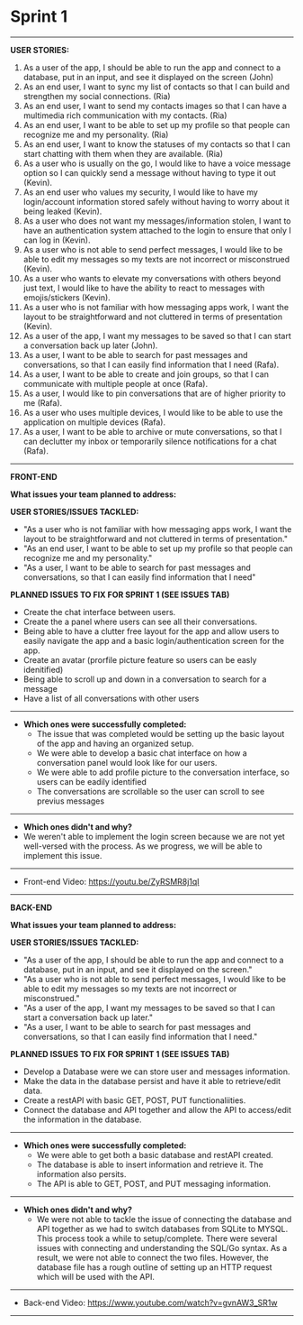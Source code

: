 # Sprint 1
-----------------------------------------------------------------------------------------------------------------------------------------------------------------------
**USER STORIES:**
  1. As a user of the app, I should be able to run the app and connect to a database, put in an input, and see it displayed on the screen (John)
  2. As an end user, I want to sync my list of contacts so that I can build and strengthen my social connections. (Ria)
  3. As an end user, I want to send my contacts images so that I can have a multimedia rich communication with my contacts. (Ria)
  4. As an end user, I want to be able to set up my profile so that people can recognize me and my personality. (Ria)
  5. As an end user, I want to know the statuses of my contacts so that I can start chatting with them when they are available. (Ria)
  6. As a user who is usually on the go, I would like to have a voice message option so I can quickly send a message without having to type it out (Kevin).
  7. As an end user who values my security, I would like to have my login/account information stored safely without having to worry about it being leaked (Kevin).
  8. As a user who does not want my messages/information stolen, I want to have an authentication system attached to the login to ensure that only I can log in (Kevin).
  9. As a user who is not able to send perfect messages, I would like to be able to edit my messages so my texts are not incorrect or misconstrued (Kevin).
  10. As a user who wants to elevate my conversations with others beyond just text, I would like to have the ability to react to messages with emojis/stickers (Kevin).
  11. As a user who is not familiar with how messaging apps work, I want the layout to be straightforward and not cluttered in terms of presentation (Kevin).
  12. As a user of the app, I want my messages to be saved so that I can start a conversation back up later (John).
  13. As a user, I want to be able to search for past messages and conversations, so that I can easily find information that I need (Rafa).
  14. As a user, I want to be able to create and join groups, so that I can communicate with multiple people at once (Rafa).
  15. As a user, I would like to pin conversations that are of higher priority to me (Rafa).
  16. As a user who uses multiple devices, I would like to be able to use the application on multiple devices (Rafa).
  17. As a user, I want to be able to archive or mute conversations, so that I can declutter my inbox or temporarily silence notifications for a chat (Rafa).
-----------------------------------------------------------------------------------------------------------------------------------------------------------------------
**FRONT-END**

**What issues your team planned to address:**

**USER STORIES/ISSUES TACKLED:**
- "As a user who is not familiar with how messaging apps work, I want the layout to be straightforward and not cluttered in terms of presentation."
- "As an end user, I want to be able to set up my profile so that people can recognize me and my personality."
-  "As a user, I want to be able to search for past messages and conversations, so that I can easily find information that I need"

**PLANNED ISSUES TO FIX FOR SPRINT 1 (SEE ISSUES TAB)**
- Create the chat interface between users.
- Create the a panel where users can see all their conversations.
- Being able to have a clutter free layout for the app and allow users to easily navigate the app and a basic login/authentication screen for the app.
- Create an avatar (prorfile picture feature so users can be easly idenitified)
- Being able to scroll up and down in a conversation to search for a message 
- Have a list of all conversations with other users 
-----------------------------------------------------------------------------------------------------------------------------------------------------------------------
- **Which ones were successfully completed:**
  - The issue that was completed would be setting up the basic layout of the app and having an organized setup. 
  - We were able to develop a basic chat interface on how a conversation panel would look like for our users.
  - We were able to add profile picture to the conversation interface, so users can be eadily identified
  - The conversations are scrollable so the user can scroll to see previus messages
-----------------------------------------------------------------------------------------------------------------------------------------------------------------------
 - **Which ones didn't and why?**
  - We weren't able to implement the login screen because we are not yet well-versed with the process. As we progress, we will be able to implement this issue.
-----------------------------------------------------------------------------------------------------------------------------------------------------------------------
- Front-end Video: https://youtu.be/ZyRSMR8j1qI
-----------------------------------------------------------------------------------------------------------------------------------------------------------------------
**BACK-END**

**What issues your team planned to address:**

**USER STORIES/ISSUES TACKLED:**
- "As a user of the app, I should be able to run the app and connect to a database, put in an input, and see it displayed on the screen."
- "As a user who is not able to send perfect messages, I would like to be able to edit my messages so my texts are not incorrect or misconstrued."
- "As a user of the app, I want my messages to be saved so that I can start a conversation back up later."
- "As a user, I want to be able to search for past messages and conversations, so that I can easily find information that I need."

**PLANNED ISSUES TO FIX FOR SPRINT 1 (SEE ISSUES TAB)**
- Develop a Database were we can store user and messages information.
- Make the data in the database persist and have it able to retrieve/edit data.
- Create a restAPI with basic GET, POST, PUT functionaliities.
- Connect the database and API together and allow the API to access/edit the information in the database.
-----------------------------------------------------------------------------------------------------------------------------------------------------------------------
- **Which ones were successfully completed:**
  - We were able to get both a basic database and restAPI created.
  - The database is able to insert information and retrieve it. The information also persits.
  - The API is able to GET, POST, and PUT messaging information.
-----------------------------------------------------------------------------------------------------------------------------------------------------------------------
- **Which ones didn't and why?**
  - We were not able to tackle the issue of connecting the database and API together as we had to switch databases from SQLite to MYSQL. This process took a while to   setup/complete. There were several issues with connecting and understanding the SQL/Go syntax. As a result, we were not able to connect the two files. However, the database file has a rough outline of setting up an HTTP request which will be used with the API.
-----------------------------------------------------------------------------------------------------------------------------------------------------------------------
- Back-end Video: https://www.youtube.com/watch?v=gvnAW3_SR1w
-----------------------------------------------------------------------------------------------------------------------------------------------------------------------
